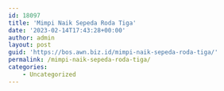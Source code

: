 ```yaml
---
id: 18097
title: 'Mimpi Naik Sepeda Roda Tiga'
date: '2023-02-14T17:43:28+00:00'
author: admin
layout: post
guid: 'https://bos.awn.biz.id/mimpi-naik-sepeda-roda-tiga/'
permalink: /mimpi-naik-sepeda-roda-tiga/
categories:
    - Uncategorized
---
```


